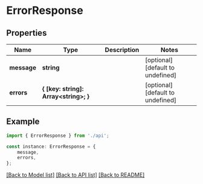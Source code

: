 # ErrorResponse


## Properties

Name | Type | Description | Notes
------------ | ------------- | ------------- | -------------
**message** | **string** |  | [optional] [default to undefined]
**errors** | **{ [key: string]: Array&lt;string&gt;; }** |  | [optional] [default to undefined]

## Example

```typescript
import { ErrorResponse } from './api';

const instance: ErrorResponse = {
    message,
    errors,
};
```

[[Back to Model list]](../README.md#documentation-for-models) [[Back to API list]](../README.md#documentation-for-api-endpoints) [[Back to README]](../README.md)
